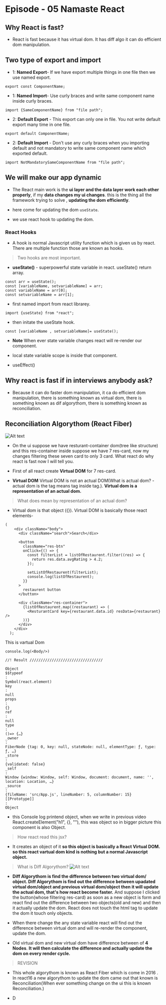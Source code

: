 # Episode - 05 Namaste React

## Why React is fast?

- React is fast because it has virtual dom. It has diff algo it can do efficient dom manipulation.

## Two type of export and import

- 1: **Named Export**- If we have export multiple things in one file then we use named export.

```
export const ComponentName;
```

- 1: **Named Import**- Use curly braces and write same component name inside curly braces.

```
import {SameComponentName} from "file path";
```

- 2: **Default Export** - This export can only one in file. You not write default export many time in one file.

```
export default ComponentName;
```

- 2: **Default Import** - Don't use any curly braces when you importing default and not mandatory to write same component name which exported default.

```
import NotMandatorySameComponentName from "file path";
```

## We will make our app dynamic

- The React main work is the **ui layer and the data layer work each other properly**, if my **data changes my ui changes**. this is the thing all the framework trying to solve , **updating the dom efficiently**.

- here come for updating the dom `useState`.
- we use react hook to updating the dom.

### React Hooks

- A hook is normal Javascript utility function which is given us by react. There are multiple function those are known as hooks.

> Two hooks are most important.

- **useState()** - superpowerful state variable in react. useState() return array.

```
const arr = useState();
const [variableName, setvariableName] = arr;
const variableName = arr[0];
const setvariableName = arr[1];
```

- first named import from react librarey.

```
import {useState} from "react";
```

- then initate the useState hook.

```
const [variableName , setvariableName]= useState();
```

- **Note** When ever state variable changes react will re-render our component.

- local state variable scope is inside that component.
- useEffect()

## Why react is fast if in interviews anybody ask?

- Because it can do faster dom manipulation, it ca do efficient dom manipulation, there is something known as virtual dom, there is something known as dif algorythom, there is something known as reconciliation.

## Reconciliation Algorythom (React Fiber)

![Alt text](<react fiber 16.png>)

- On the ui suppose we have resturant-container dom(tree like structure) and this res-container inside suppose we have 7 res-card, now my changes filtering these seven card to only 3 card. What react do why react is fast now I will tell you.

- First of all react create **Virtual DOM** for 7 res-card.

- **Virtual DOM** Virtual DOM is not an actual DOM(What is actual dom? - actual dom is the tag means tag inside tag.). **Virtual dom is a representation of an actual dom.**

> What does mean by representation of an actual dom?

- Virtual dom is that object ({}). Virtual DOM is basically those react elements-

```
(
    <div className="body">
      <div className="search">Search</div>

      <button
        className="res-btn"
        onClick={() => {
          const filterList = listOfRestaurent.filter((res) => {
            return res.data.avgRating > 4.2;
          });

          setListOfRestaurent(filterList);
          console.log(listOfRestaurent);
        }}
      >
        restaurent button
      </button>

      <div className="res-container">
        {listOfRestaurent.map((restaurant) => (
          <ResturantCard key={restaurant.data.id} resData={restaurant} />
        ))}
      </div>
    </div>
  );
```

This is vartual Dom

```
console.log(<Body/>)

//! Result /////////////////////////////////

Object
$$typeof
:
Symbol(react.element)
key
:
null
props
:
{}
ref
:
null
type
:
()=> {…}
_owner
:
FiberNode {tag: 0, key: null, stateNode: null, elementType: ƒ, type: ƒ, …}
_store
:
{validated: false}
_self
:
Window {window: Window, self: Window, document: document, name: '', location: Location, …}
_source
:
{fileName: 'src/App.js', lineNumber: 5, columnNumber: 15}
[[Prototype]]
:
Object
```

- this Console log printend object, when we write in previous video React.createElement("h1", {}, ""), this was object so in bigger picture this <Body/> component is also Object.

> How react read this jsx?

- It creates an object of it **so this object is basically a React Virtual DOM. so this react vartual dom kind is nothing but a normal Javascript object.**

> What is Diff Algorythom?
> ![Alt text](diff-algo-pic.png)

- **Diff Algorythom is find the difference between two virtual dom/ object. Diff Algorythom is find out the difference between upadated virtual dom/object and previous virtual dom/object then it will update the actual dom, that's how react become faster.** And suppose I clicked the button(whose filtering res-card) as soon as a new object is form and react find out the difference between two objects(old and new) and then it actually update the dom. React does not touch the html tag to update the dom it touch only objects.

- When there change the any state variable react will find out the difference between virtual dom and will re-render the component, update the dom.

- Old virtual dom and new virtual dom have difference between of **4 Nodes**. **It will then calculate the difference and actually update the dom on every render cycle.**

> REVISION

- This whole algorythom is known as React Fiber which is come in 2016 . In react16 a new algorythom to update the dom came out that known is Reconciliation(When ever something change on the ui this is known Reconciliation.)

- D
